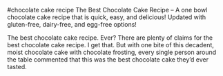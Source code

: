 #chocolate cake recipe 
The Best Chocolate Cake Recipe – A one bowl chocolate cake recipe that is quick, easy, and delicious! Updated with gluten-free, dairy-free, and egg-free options!

The best chocolate cake recipe. Ever? There are plenty of claims for the best chocolate cake recipe. I get that. But with one bite of this decadent, moist chocolate cake with chocolate frosting, every single person around the table commented that this was the best chocolate cake they’d ever tasted.